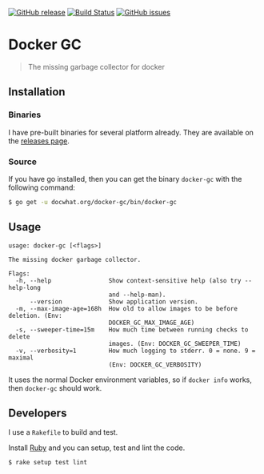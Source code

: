 [![GitHub
release](https://img.shields.io/github/release/docwhat/docker-gc.svg)](https://github.com/docwhat/docker-gc/releases)
[![Build
Status](https://travis-ci.org/docwhat/docker-gc.svg?branch=master)](https://travis-ci.org/docwhat/docker-gc)
[![GitHub
issues](https://img.shields.io/github/issues/docwhat/docker-gc.svg)](https://github.com/docwhat/docker-gc/issues)

# Docker GC

> The missing garbage collector for docker

## Installation

### Binaries

I have pre-built binaries for several platform already.  They are available on
the [releases page](https://github.com/docwhat/docker-gc/releases).

### Source

If you have go installed, then you can get the binary `docker-gc`
with the following command:

``` .sh
$ go get -u docwhat.org/docker-gc/bin/docker-gc
```

Usage
-----

~~~
usage: docker-gc [<flags>]

The missing docker garbage collector.

Flags:
  -h, --help                Show context-sensitive help (also try --help-long
                            and --help-man).
      --version             Show application version.
  -m, --max-image-age=168h  How old to allow images to be before deletion. (Env:
                            DOCKER_GC_MAX_IMAGE_AGE)
  -s, --sweeper-time=15m    How much time between running checks to delete
                            images. (Env: DOCKER_GC_SWEEPER_TIME)
  -v, --verbosity=1         How much logging to stderr. 0 = none. 9 = maximal
                            (Env: DOCKER_GC_VERBOSITY)
~~~

It uses the normal Docker environment variables, so if `docker info` works,
then `docker-gc` should work.

Developers
----------

I use a `Rakefile` to build and test.

Install [Ruby](https://www.ruby-lang.org/) and you can setup, test and lint the
code.

~~~
$ rake setup test lint
~~~
